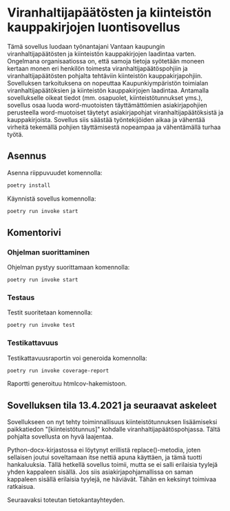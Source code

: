 # Viranhaltijapäätösten ja kiinteistön kauppakirjojen luontisovellus

Tämä sovellus luodaan työnantajani Vantaan kaupungin viranhaltijapäätösten ja kiinteistön kauppakirjojen laadintaa varten. 
Ongelmana organisaatiossa on, että samoja tietoja syötetään moneen kertaan monen eri henkilön toimesta viranhaltijapäätöspohjiin ja viranhaltijapäätösten pohjalta tehtäviin kiinteistön kauppakirjapohjiin.
Sovelluksen tarkoituksena on nopeuttaa Kaupunkiympäristön toimialan viranhaltijapäätöksien ja kiinteistön kauppakirjojen laadintaa.
Antamalla sovellukselle oikeat tiedot (mm. osapuolet, kiinteistötunnukset yms.), sovellus osaa luoda word-muotoisten täyttämättömien asiakirjapohjien perusteella word-muotoiset täytetyt asiakirjapohjat viranhaltijapäätöksistä ja kauppakirjoista. 
Sovellus siis säästää työntekijöiden aikaa ja vähentää virheitä tekemällä pohjien täyttämisestä nopeampaa ja vähentämällä turhaa työtä.

## Asennus

Asenna riippuvuudet komennolla:

```bash
poetry install
```

Käynnistä sovellus komennolla:

```bash
poetry run invoke start
```

## Komentorivi

### Ohjelman suorittaminen

Ohjelman pystyy suorittamaan komennolla:

```bash
poetry run invoke start
```

### Testaus

Testit suoritetaan komennolla:

```bash
poetry run invoke test
```

### Testikattavuus

Testikattavuusraportin voi generoida komennolla:

```bash
poetry run invoke coverage-report
```

Raportti generoituu htmlcov-hakemistoon.

## Sovelluksen tila 13.4.2021 ja seuraavat askeleet

Sovellukseen on nyt tehty toiminnallisuus kiinteistötunnuksen lisäämiseksi paikkatiedon "[kiinteistötunnus]" kohdalle viranhaltijapäätöspohjassa. Tältä pohjalta sovellusta on hyvä laajentaa.

Python-docx-kirjastossa ei löytynyt erillistä replace()-metodia, joten sellaisen joutui soveltamaan itse nettiä apuna käyttäen, ja tämä tuotti hankaluuksia.
Tällä hetkellä sovellus toimii, mutta se ei salli erilaisia tyylejä yhden kappaleen sisällä. Jos siis asiakirjapohjamallissa on saman kappaleen sisällä erilaisia tyylejä, ne häviävät. Tähän en keksinyt toimivaa ratkaisua.

Seuraavaksi toteutan tietokantayhteyden.